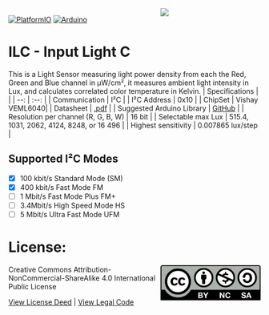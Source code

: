 <img src="assets/IWA.svg" width=200 align="right">

[![PlatformIO](https://github.com/domino4com/ILC/actions/workflows/platformio.yml/badge.svg)](https://github.com/domino4com/ILC/actions/workflows/platformio.yml)
[![Arduino](https://github.com/domino4com/ILC/actions/workflows/arduino.yml/badge.svg)](https://github.com/domino4com/ILC/actions/workflows/arduino.yml)

# ILC - Input Light C
This is a Light Sensor measuring light power density from each the Red, Green and Blue channel in µW/cm², it measures ambient light intensity in Lux, and calculates correlated color temperature in Kelvin.
| Specifications | |
| --: | :--: |
| Communication | I²C |
| I²C Address | 0x10 |
| ChipSet | Vishay VEML6040|
| Datasheet | [.pdf]([https://.pdf](https://www.vishay.com/docs/84276/veml6040.pdf)) |
| Suggested Arduino Library | [GitHub]([https://github.com/](https://github.com/thewknd/VEML6040)) |
| Resolution per channel (R, G, B, W) | 16 bit |
| Selectable max Lux | 515.4, 1031, 2062, 4124, 8248, or 16 496 |
| Highest sensitivity | 0.007865 lux/step |

## Supported I²C Modes
- [x] 100 kbit/s Standard Mode (SM) 
- [x] 400 kbit/s	Fast Mode	FM
- [ ] 1 Mbit/s	Fast Mode Plus	FM+
- [ ] 3.4Mbit/s	High Speed Mode	HS
- [ ] 5 Mbit/s	Ultra Fast Mode	UFM

# License: 
<img src="assets/CC-BY-NC-SA.svg" width=200 align="right">
Creative Commons Attribution-NonCommercial-ShareAlike 4.0 International Public License

[View License Deed](https://creativecommons.org/licenses/by-nc-sa/4.0/) | [View Legal Code](https://creativecommons.org/licenses/by-nc-sa/4.0/legalcode)
